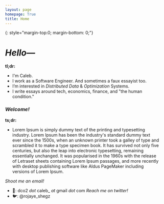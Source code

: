 ```yaml
---
layout: page
homepage: True
title: Home
---
```


{: style="margin-top:0; margin-bottom: 0;"}

# _Hello—_ 
**tl;dr:**
- I'm Caleb.
- I work as a Software Engineer. And sometimes a faux essayist too.
- I’m interested in _Distributed Data_ & _Optimization_ Systems.
- I write essays around tech, economics, finance, and "the human condition."

### _Welcome!_
**ts;dr:**
- Lorem Ipsum is simply dummy text of the printing and typesetting industry. Lorem Ipsum has been the industry's standard dummy text ever since the 1500s, when an unknown printer took a galley of type and scrambled it to make a type specimen book. It has survived not only five centuries, but also the leap into electronic typesetting, remaining essentially unchanged. It was popularised in the 1960s with the release of Letraset sheets containing Lorem Ipsum passages, and more recently with desktop publishing software like Aldus PageMaker including versions of Lorem Ipsum.

_Shoot me an email!_ 
- 📩: dco2 _dot_ caleb_ _at_ gmail _dot_ com
_Reach me on twitter!_ 
- 🐦: @rojaye_shegz 